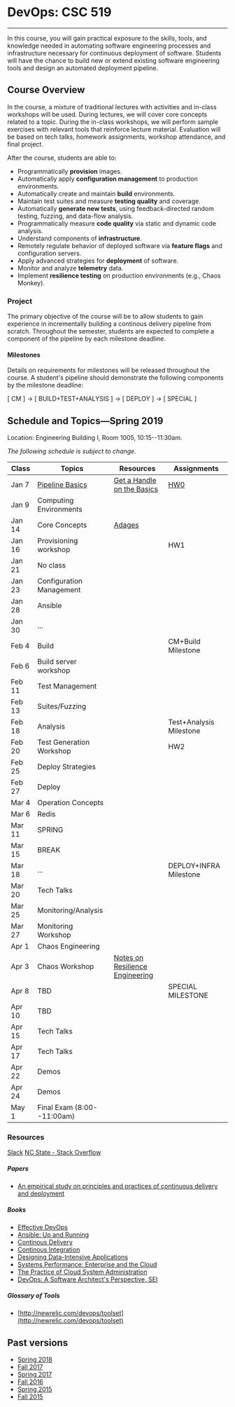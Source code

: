 # DevOps: CSC 519
-------------------------

In this course, you will gain practical exposure to the skills, tools, and knowledge needed in automating software engineering processes and infrastructure necessary for continuous deployment of software. Students will have the chance to build new or extend existing software engineering tools and design an automated deployment pipeline.

## Course Overview

In the course, a mixture of traditional lectures with activities and in-class workshops will be used.  During lectures, we will cover core concepts related to a topic. During the in-class workshops, we will perform sample exercises with relevant tools that reinforce lecture material.  Evaluation will be based on tech talks, homework assignments, workshop attendance, and final project.

After the course, students are able to:

* Programmatically **provision** images.
* Automatically apply **configuration management** to production environments.
* Automatically create and maintain **build** environments.
* Maintain test suites and measure **testing quality** and coverage.
* Automatically **generate new tests**, using feedback-directed random testing, fuzzing, and data-flow analysis.
* Programmatically measure **code quality** via static and dynamic code analysis.
* Understand components of **infrastructure**.
* Remotely regulate behavior of deployed software via **feature flags** and configuration servers.
* Apply advanced strategies for **deployment** of software.
* Monitor and analyze **telemetry** data.
* Implement **resilience testing** on production environments (e.g., Chaos Monkey).

### Project

The primary objective of the course will be to allow students to gain experience in incrementally building a continous delivery pipeline from scratch.  Throughout the semester, students are expected to complete a component of the pipeline by each milestone deadline.

#### Milestones

Details on requirements for milestones will be released throughout the course.  A student's pipeline should demonstrate the following components by the milestone deadline:

[ CM ] -> [ BUILD+TEST+ANALYSIS ] -> [ DEPLOY ] -> [ SPECIAL ]

## Schedule and Topics—Spring 2019

Location: Engineering Building I, Room 1005, 10:15--11:30am.

*The following schedule is subject to change.*

| Class    | Topics                           |  Resources | Assignments       |
|----------|----------------------------------|------------| ----------------  |
| Jan 7    | [Pipeline Basics](Workshops/PipelineBasics.md) | [Get a Handle on the Basics](https://github.com/chrisparnin/EngineeringBasics)           |  [HW0](HW/HW0-Pipelines.md)                  |
| Jan 9    | Computing Environments | | |
| Jan 14   | Core Concepts |  [Adages](https://github.com/CSC-DevOps/Course/blob/master/Readings/AdagesI.pdf)        |
| Jan 16   | Provisioning workshop |   |HW1 |
| Jan 21   | No class         |            |                |
| Jan 23   | Configuration Management  |            |
| Jan 28   | Ansible                   |            |                   |
| Jan 30    | ... |
| Feb 4    | Build                          |            | CM+Build Milestone |
| Feb 6    | Build server workshop            |            |                   |
| Feb 11   | Test Management                  |            |                   |
| Feb 13   | Suites/Fuzzing                  |            |                   |
| Feb 18   | Analysis                        |            |  Test+Analysis Milestone                    |
| Feb 20   | Test Generation Workshop                |            |  HW2       |
| Feb 25   | Deploy Strategies               |            |                   |
| Feb 27    | Deploy                       |            |                   |
| Mar 4   | Operation Concepts           |            |                   |
| Mar 6   | Redis                         |            |                   |
| Mar 11    | SPRING                           |            |                   |
| Mar 15    | BREAK                            |            |                   |
| Mar 18   | ...  |            |   DEPLOY+INFRA Milestone            |
| Mar 20   | Tech Talks                    |        |                |
| Mar 25   | Monitoring/Analysis            |            |                   |
| Mar 27   | Monitoring Workshop                         |            |                   |
| Apr 1   | Chaos Engineering   
| Apr 3    | Chaos Workshop  | [Notes on Resilience Engineering](https://github.com/lorin/resilience-engineering)           |                   |
| Apr 8    | TBD             |            |    SPECIAL MILESTONE               |
| Apr 10   | TBD             |            |                   |
| Apr 15   | Tech Talks      |            |                   |
| Apr 17   | Tech Talks      |            |                   |
| Apr 22   | Demos                            |            |                   |
| Apr 24   | Demos                            |            |                   |
| May 1    | Final Exam (8:00--11:00am)       |            |                   |

### Resources

[Slack](https://csc519-spring2018.slack.com/)
[NC State - Stack Overflow](https://stackoverflow.com/c/ncsu/)

##### Papers

* [An empirical study on principles and practices of continuous delivery and deployment](https://peerj.com/preprints/1889.pdf)

##### Books

* [Effective DevOps](https://www.amazon.com/Effective-DevOps-Building-Collaboration-Affinity/dp/1491926309)
* [Ansible: Up and Running](http://www.ansiblebook.com/)
* [Continous Delivery](http://continuousdelivery.com/)
* [Continous Integration](http://www.amazon.com/Continuous-Integration-Improving-Software-Reducing/dp/0321336380)
* [Designing Data-Intensive Applications](http://dataintensive.net/)
* [Systems Performance: Enterprise and the Cloud](http://www.brendangregg.com/sysperfbook.html)
* [The Practice of Cloud System Administration](http://the-cloud-book.com/)
* [DevOps: A Software Architect's Perspective, SEI](http://www.amazon.com/DevOps-Software-Architects-Perspective-Engineering/dp/0134049845)

##### Glossary of Tools

* [http://newrelic.com/devops/toolset](http://newrelic.com/devops/toolset)

## Past versions

* [Spring 2018](https://github.com/CSC-DevOps/Course/tree/Spring2018)
* [Fall 2017](https://github.com/CSC-DevOps/Course/tree/Fall2017)
* [Spring 2017](https://github.com/CSC-DevOps/Course/tree/Spring2017)
* [Fall 2016](https://github.com/CSC-DevOps/Course/tree/Fall2016)
* [Spring 2015 ](https://github.com/CSC-DevOps/Course/tree/Spring2015)
* [Fall 2015 ](https://github.com/CSC-DevOps/Course/tree/Fall2015)
